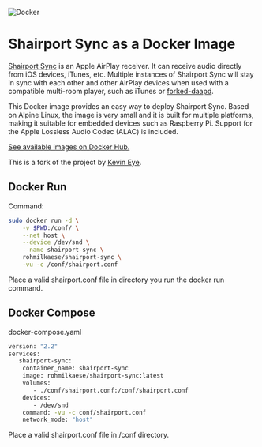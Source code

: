 ![Docker](https://github.com/rohmilchkaese/shairport-sync/workflows/Docker/badge.svg)

# Shairport Sync as a Docker Image

[Shairport Sync](https://github.com/mikebrady/shairport-sync) is an Apple AirPlay receiver. It can receive audio directly from iOS devices, iTunes, etc. Multiple instances of Shairport Sync will stay in sync with each other and other AirPlay devices when used with a compatible multi-room player, such as iTunes or [forked-daapd](https://github.com/jasonmc/forked-daapd).

This Docker image provides an easy way to deploy Shairport Sync. Based on Alpine Linux, the image is very small and it is built for multiple platforms, making it suitable for embedded devices such as Raspberry Pi. Support for the Apple Lossless Audio Codec (ALAC) is included.

[See available images on Docker Hub.](https://hub.docker.com/r/rohmilkaese/shairport-sync)

This is a fork of the project by [Kevin Eye](https://github.com/kevineye/docker-shairport-sync).


## Docker Run

Command:

```bash
sudo docker run -d \
    -v $PWD:/conf/ \
    --net host \
    --device /dev/snd \
    --name shairport-sync \
    rohmilkaese/shairport-sync \
    -vu -c /conf/shairport.conf
```
Place a valid shairport.conf file in directory you run the docker run command.

## Docker Compose

docker-compose.yaml
```bash
version: "2.2"
services:
   shairport-sync:
    container_name: shairport-sync
    image: rohmilkaese/shairport-sync:latest
    volumes:
       - ./conf/shairport.conf:/conf/shairport.conf
    devices:
       - /dev/snd
    command: -vu -c conf/shairport.conf
    network_mode: "host"
```
Place a valid shairport.conf file in /conf directory.
